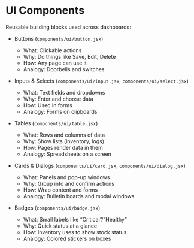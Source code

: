 # UI Components

Reusable building blocks used across dashboards:

- Buttons (`components/ui/button.jsx`)
  - What: Clickable actions
  - Why: Do things like Save, Edit, Delete
  - How: Any page can use it
  - Analogy: Doorbells and switches

- Inputs & Selects (`components/ui/input.jsx`, `components/ui/select.jsx`)
  - What: Text fields and dropdowns
  - Why: Enter and choose data
  - How: Used in forms
  - Analogy: Forms on clipboards

- Tables (`components/ui/table.jsx`)
  - What: Rows and columns of data
  - Why: Show lists (inventory, logs)
  - How: Pages render data in them
  - Analogy: Spreadsheets on a screen

- Cards & Dialogs (`components/ui/card.jsx`, `components/ui/dialog.jsx`)
  - What: Panels and pop-up windows
  - Why: Group info and confirm actions
  - How: Wrap content and forms
  - Analogy: Bulletin boards and modal windows

- Badges (`components/ui/badge.jsx`)
  - What: Small labels like “Critical”/“Healthy”
  - Why: Quick status at a glance
  - How: Inventory uses to show stock status
  - Analogy: Colored stickers on boxes
